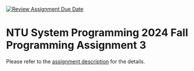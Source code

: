 [![Review Assignment Due Date](https://classroom.github.com/assets/deadline-readme-button-22041afd0340ce965d47ae6ef1cefeee28c7c493a6346c4f15d667ab976d596c.svg)](https://classroom.github.com/a/qiC0SpnL)
# NTU System Programming 2024 Fall Programming Assignment 3

Please refer to the [assignment description](https://hackmd.io/@seantsao00/sp2024_hw3) for the details.
